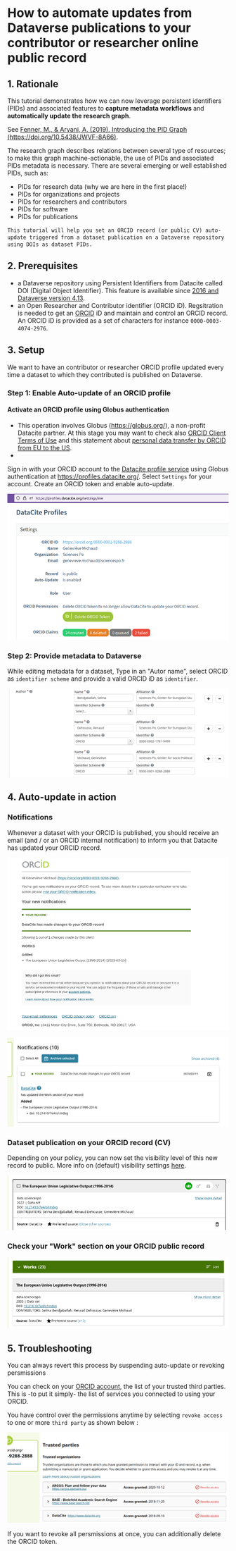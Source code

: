 # How to automate updates from Dataverse publications to your contributor or researcher online public record
## 1. Rationale
This tutorial demonstrates how we can now leverage persistent identifiers (PIDs) and associated features to **capture metadata workflows** and **automatically update the research graph**.

See [Fenner, M., & Aryani, A. (2019). Introducing the PID Graph (https://doi.org/10.5438/JWVF-8A66)](https://doi.org/10.5438/jwvf-8a66).

The research graph describes relations between several type of resources; to make this graph machine-actionable, the use of PIDs and associated PIDs metadata is necessary. There are several emerging or well established PIDs, such as:

- PIDs for research data (why we are here in the first place!)
- PIDs for organizations and projects
- PIDs for researchers and contributors
- PIDs for software
- PIDs for publications

```console
This tutorial will help you set an ORCID record (or public CV) auto-update triggered from a dataset publication on a Dataverse repository using DOIs as dataset PIDs.
```

## 2. Prerequisites

- a Dataverse repository using Persistent Identifiers from Datacite called DOI (Digital Object Identifier). This feature is available since [2016 and Dataverse version 4.13](https://blog.datacite.org/dataverse-is-now-minting-dois-with-datacite/).
- an Open Researcher and Contributor identifier (ORCID iD). Regsitration is needed to get an [ORCID](https://info.orcid.org/documentation/features/orcid-registry/) iD and maintain and control an ORCID record. An ORCID iD is provided as a set of characters for instance `0000-0003-4074-2976`.

## 3. Setup

We want to have an contributor or researcher ORCID profile updated every time a dataset to which they contributed is published on Dataverse.

### Step 1: Enable Auto-update of an ORCID profile

#### Activate an ORCID profile using Globus authentication


* This operation involves Globus (https://globus.org/), a non-profit Datacite partner.
At this stage you may want to check also [ORCID Client Terms of Use](https://info.orcid.org/public-client-terms-of-service/) and this statement about [personal data transfer by ORCID from EU to the US](https://info.orcid.org/our-principles-policies/faq-orcid-and-ecj-schrems-ii-decision/).
*

Sign in with your ORCID account to the [Datacite profile service](https://support.datacite.org/docs/datacite-profiles-user-documentation) using Globus authentication at https://profiles.datacite.org/.
Select `Settings` for your account. Create an ORCID token and enable auto-update.

![Create an ORCID token and enable auto-update](/image/image4.png)

### Step 2: Provide metadata to Dataverse

While editing metadata for a dataset, Type in an "Autor name", select ORCID as `identifier scheme` and provide a valid ORCID iD as `identifier`. 

![providing ORCID iDs as metadata for a dataset in Dataverse form](/image/image6.png)

## 4. Auto-update in action

### Notifications

Whenever a dataset with your ORCID is published, you should receive an email (and / or an ORCID internal notification) to inform you that Datacite has updated your ORCID record.

![ORCID auto-update email notification](/image/image7.png)

![ORCID internal notification](/image/image11.png)

### Dataset publication on your ORCID record (CV)

Depending on your policy, you can now set the visibility level of this new record to public. More info on (default) visibility settings [here](https://support.orcid.org/hc/en-us/articles/360006897614).

![Datacite as a source of your works list](/image/image9.png)

### Check your "Work" section on your ORCID public record

![Datacite as a source of your works list](/image/image10.png)

## 5. Troubleshooting

You can always revert this process by suspending auto-update or revoking persmissions

You can check on your [ORCID account](https://orcid.org/trusted-parties), the list of your trusted third parties. This is -to put it simply- the list of services you connected to using your ORCID.

You have control over the permissions anytime by selecting `revoke access` to one or more `third party` as shown below :

![Create an ORCID token and enable auto-update](/image/image5.png "How to revoke a third party from your ORCID account")

If you want to revoke all persmissions at once, you can additionally delete the ORCID token.



